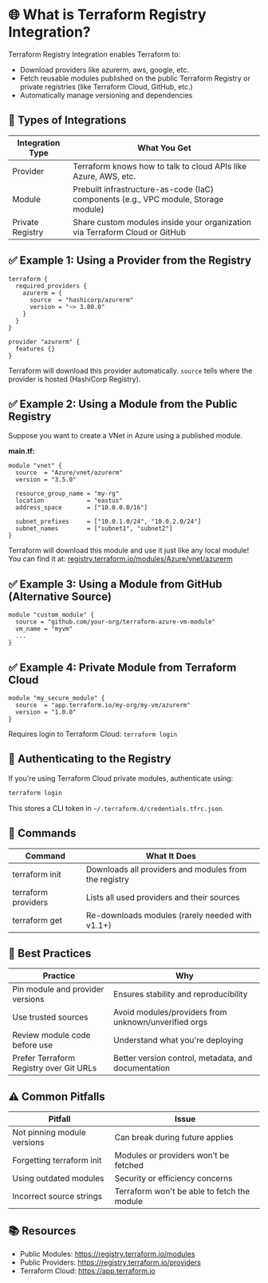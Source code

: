# 🌐 What is Terraform Registry Integration?

Terraform Registry Integration enables Terraform to:
- Download providers like azurerm, aws, google, etc.
- Fetch reusable modules published on the public Terraform Registry or private registries (like Terraform Cloud, GitHub, etc.)
- Automatically manage versioning and dependencies

## 🔎 Types of Integrations
| Integration Type | What You Get                                                      |
|------------------|-------------------------------------------------------------------|
| Provider         | Terraform knows how to talk to cloud APIs like Azure, AWS, etc.   |
| Module           | Prebuilt infrastructure-as-code (IaC) components (e.g., VPC module, Storage module) |
| Private Registry | Share custom modules inside your organization via Terraform Cloud or GitHub |

## ✅ Example 1: Using a Provider from the Registry
```hcl
terraform {
  required_providers {
    azurerm = {
      source  = "hashicorp/azurerm"
      version = "~> 3.80.0"
    }
  }
}

provider "azurerm" {
  features {}
}
```
Terraform will download this provider automatically. `source` tells where the provider is hosted (HashiCorp Registry).

## ✅ Example 2: Using a Module from the Public Registry
Suppose you want to create a VNet in Azure using a published module.

**main.tf:**
```hcl
module "vnet" {
  source  = "Azure/vnet/azurerm"
  version = "3.5.0"

  resource_group_name = "my-rg"
  location            = "eastus"
  address_space       = ["10.0.0.0/16"]

  subnet_prefixes     = ["10.0.1.0/24", "10.0.2.0/24"]
  subnet_names        = ["subnet1", "subnet2"]
}
```
Terraform will download this module and use it just like any local module!
You can find it at: [registry.terraform.io/modules/Azure/vnet/azurerm](https://registry.terraform.io/modules/Azure/vnet/azurerm)

## ✅ Example 3: Using a Module from GitHub (Alternative Source)
```hcl
module "custom_module" {
  source = "github.com/your-org/terraform-azure-vm-module"
  vm_name = "myvm"
  ...
}
```

## ✅ Example 4: Private Module from Terraform Cloud
```hcl
module "my_secure_module" {
  source  = "app.terraform.io/my-org/my-vm/azurerm"
  version = "1.0.0"
}
```
Requires login to Terraform Cloud: `terraform login`

## 🔐 Authenticating to the Registry
If you're using Terraform Cloud private modules, authenticate using:
```bash
terraform login
```
This stores a CLI token in `~/.terraform.d/credentials.tfrc.json`.

## 🚀 Commands
| Command              | What It Does                                 |
|----------------------|----------------------------------------------|
| terraform init       | Downloads all providers and modules from the registry |
| terraform providers  | Lists all used providers and their sources    |
| terraform get        | Re-downloads modules (rarely needed with v1.1+) |

## 🧠 Best Practices
| Practice                        | Why                                 |
|----------------------------------|-------------------------------------|
| Pin module and provider versions | Ensures stability and reproducibility|
| Use trusted sources              | Avoid modules/providers from unknown/unverified orgs |
| Review module code before use    | Understand what you're deploying    |
| Prefer Terraform Registry over Git URLs | Better version control, metadata, and documentation |

## ⚠️ Common Pitfalls
| Pitfall                  | Issue                                    |
|-------------------------|-------------------------------------------|
| Not pinning module versions | Can break during future applies        |
| Forgetting terraform init   | Modules or providers won’t be fetched  |
| Using outdated modules      | Security or efficiency concerns        |
| Incorrect source strings    | Terraform won't be able to fetch the module |

## 📚 Resources
- Public Modules: https://registry.terraform.io/modules
- Public Providers: https://registry.terraform.io/providers
- Terraform Cloud: https://app.terraform.io
